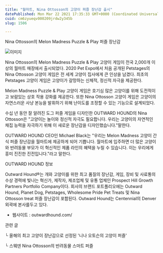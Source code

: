 ```yaml
---
title: "월마트, Nina Ottosson의 고양이 퍼즐 장난감 출시"
datePublished: Mon Mar 22 2021 17:35:33 GMT+0000 (Coordinated Universal Time)
cuid: cm6zyueqv000209jrdw2y345b
slug: 1506

---
```



Nina Ottosson의 Melon Madness Puzzle & Play 퍼즐 장난감

![이미지](https://cdn.hashnode.com/res/hashnode/image/upload/v1739247144841/75c52af8-c2b9-4a6a-bcf6-78641912d32a.jpeg)

Nina Ottosson의 Melon Madness Puzzle & Play 고양이 게임이 전국 2,000개 이상의 월마트 매장에서 출시되었다. 2020 Pet Expo에서 처음 공개된 Petstages의 Nina Ottosson 고양이 게임은 전 세계 고양이 집사에게 큰 인상을 남겼다. 최초의 Petstages 고양이 게임은 고양이가 갈망하는 신체적, 정신적 자극을 제공한다.

Melon Madness Puzzle & Play 고양이 게임은 호기심 많은 고양이를 위해 도전적이고 보람있는 상호 작용 강화를 제공한다. 또한 Nina Ottosson 고양이 게임은 고양이의 자연스러운 사냥 본능을 발휘하기 위해 난이도를 조정할 수 있는 기능으로 설계되었다.

수십 년 동안 잘 알려진 도그 퍼즐 게임을 디자인한 OUTWARD HOUND의 Nina Ottosson은 "고양이는 놀이와 정신적 자극도 필요합니다. 우리는 고양이의 자연적인 채집 능력을 자극하기 위해 이 새로운 장난감을 디자인했습니다."말한다.

OUTWARD HOUND CEO인 Michael Black는 "우리는 Melon Madness 고양이 간식 퍼즐 장난감을 월마트에 제공하게 되어 기쁩니다. 월마트에 입주하면 더 많은 고양이와 반려동물 부모가 이 혁신적인 제품 라인의 혜택을 누릴 수 있습니다. 이는 우리에게 흥미 진진한 진전입니다."라고 말한다.

OUTWARD HOUND 정보

Outward Hound®는 개와 고양이를 위한 최고 품질의 장난감, 게임, 장비 및 사료통의 수상 경력에 빛나는 혁신가, 제작자, 제조업체 및 유통 업체인 Prospect Hill Growth Partners Portfolio Company이다. 회사의 브랜드 포트폴리오에는 Outward Hound, Planet Dog, Petstages, Wholesome Pride Pet Treats 및 Nina Ottosson treat 퍼즐 장난감이 포함된다. Outward Hound는 Centennial의 Denver 외곽에 본사를두고 있다.

- 웹사이트 : outwardhound.com/

관련 글

└ 올해의 최고 고양이 장난감으로 선정된 '니나 오토슨의 고양이 퍼즐'

└ 스웨덴 Nina Ottosson의 반려동물 스마트 퍼즐